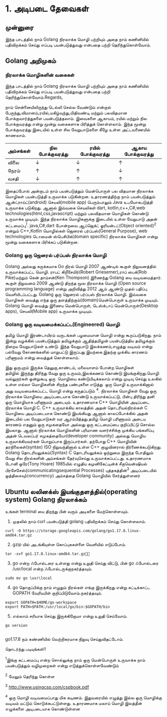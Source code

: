 # 1. அடிபடை தேவைகள்

## முன்னுரை

இந்த பாடத்தில் நாம் Golang நிரலாக்க மொழி பற்றியும் அதை நாம் கணினியில் பதிவிறக்கம்
செய்து எப்படி பயன்படுத்துவது என்பதை பற்றி தெரிந்துகொள்வோம்.

## Golang அறிமுகம்
### நிரலாக்க மொழிகளின் வகைகள் 
இந்த பாடத்தில் நாம் Golang நிரலாக்க மொழி பற்றியும் அதை நாம் கணினியில் பதிவிறக்கம்
செய்து எப்படி பயன்படுத்துவது என்பதை பற்றி தெரிந்துகொள்வோம்.Regards,

நாம் சென்னையிலிருந்து டெல்லி செல்ல வேண்டும் என்றால் பேருந்து,விமானம்,ரயில்,மகிழ்வுந்து,மிதிவண்டி
மற்றும் பலவிதமான போக்குவார்த்துகளை பயன்படுத்தலாம்.  இவைகளை ஆகாயம்,
ரயில் மற்றும் நில போக்குவரத்து என்று மூன்று வகைகளாக பிரித்துக் கொள்ளலாம்.
இந்த மூன்று போக்குவரத்து இடையில் உள்ள சில வேறுபாடுகளை கீழே உள்ள அட்டவணையில் காணலாம்.

|அம்சங்கள் |நில போக்குவரத்து|ரயில் போக்குவரத்து|ஆகாய போக்குவரத்து|
|-----|--------|-----|----|
|விலை |   ↓  |  ↓  | ↑|
|நேரம் |  ↑  |   ↑  |↓|
|வசதி|↓  |    ↑ |↑|

இதைப்போல் அன்றாடம் நாம் பயன்படுத்தும் மென்பொருள் பல விதமான நிரலாக்க மொழிகள் பயன்படுத்தி 
உருவாக்க படுகின்றன. உதாரணத்திற்கு நாம் பயன்படுத்தும் ஆன்ட்ராய்ட்(android) செயலி(mobile app)
பெரும்பாலும் Java உபயோகபடுத்தி உருவாக்க படுகிறது. ஆனால் இவ்வகை செயலிகள் 
dart, kotlin,c++,C#,web technologies(html,css,javascript) மற்றும் பலவிதமான மொழிகள் கொண்டு உருவாக்க முடியும். 
இந்த நிரலாக்க மொழிகளுக்கு இடையில் உள்ள வேறுபாடு அதன் கட்டமைப்பு<sup>1</sup>. java,C#,dart போன்றவை 
ஆப்ஜெக்ட் ஓரியன்டட்(Object oriented)<sup>2</sup> என்றும் C++,Kotlin மொழில்கள் 
ஜெனரல் பர்ப்பஸ்(General Purpose), web technologies டொமைன் ஸ்பெசிபிக்(domain specific) 
நிரலாக்க மொழிகள் என்று மூன்று வகைகளாக  பிரிக்கப் படுகின்றன.

### Golang ஒரு ஜெனரல் பர்ப்பஸ் நிரலாக்க மொழி 
Golang அல்லது சுருக்கமாக Go நிரல் மொழி 2007 ஆண்டில் கூகுள் நிறுவனத்தில் உருவாக்கப்பட்ட மொழி. 
ராபட் கிறீசேமிர்(Robert Griesemer),ராப் பைக்(Rob Pike)மற்றும் கென் தாம்சன்(Ken Thompson) 
இணைந்து Golang யை வடிவமைத்தார். கூகுள் நிறுவனம் 2009 ஆண்டு திறந்த மூல நிரலாக்க மொழி (Open source programming language) 
என்று அறிவித்து 2012 ஆம் ஆண்டு முதல் பதிப்பு வெளியிடப்பட்டது. Golang ஒரு ஜெனரல் பர்ப்பஸ் நிரலாக்க மொழி. 
இவ்வகை மொழிகள் வைத்து எந்த ஒரு தளத்திற்கும்(domain)மென்பொருள் உருவாக்க முடியும். Golang மொழி வைத்து 
இணைய மென்பொருள், டெஸ்க்டாப் மென்பொருள்(Desktop apps), செயலி(Mobile app) உருவாக்க முடியும்.  

### Golang ஒரு வடிவமைக்கப்பட்ட(Engineered) மொழி 
தமிழ் மொழி இரண்டாயிரம் வருடங்கள் பழமையான மொழி என்று கூறப்படுகிறது. நாம் இன்று வழக்கில் பயன்படுத்தும் 
தமிழுக்கும் ஆதித்தமிழன் பயன்படுத்திய தமிழுக்கும் நிறைய வேறுபாடுகள் உண்டு. இந்த வேறுபாடு இலக்கணம்,எழுத்து வடிவம் என்று பல்வேறு 
கோணங்களில் மாறுபட்டு இருப்பது இயற்கை.இதற்கு முக்கிய காரணம் பரிணாமம் என்று வைத்துக் கொள்ளலாம்.

இது ஒருபுறம் இருக்க தெலுகு,காண்டம், மலையாளம் போன்ற மொழிகள் தமிழில் இருந்து திரிந்து வேறு ஒரு உருவம்,இலக்கணம் 
கொண்டு இயங்குகிறது.மொழி வல்லுநர்கள் ஒன்றுகூடி ஒரு  மொழியை கண்டுபிடிக்கலாம் என்று முடிவு செய்து 
உலகில் உள்ள எல்லா மொழிகளின் சிறந்த பண்புகளை எடுத்து  ஒரு மொழி உருவாக்கினால் அது வடிவமைக்கப்பட்ட 
மொழி என்று கருதப்படும் <sup>4</sup>. நிரலாக்க மொழிகள் வேறு ஒரு நிரலாக்க மொழியை அடிப்படையாக கொண்டு உருவாக்கப்பட்டு, 
பின்பு திரிந்து தனி ஒரு மொழியாக பரிணாமம் அடையும். உதாரணமாக C++ மொழியின் அடிப்படை 
நிரலாக்க மொழி C. C++ உருவாக்கிய காலத்தில் அதன் தொடரியல்நிரல்கள் C மொழியை அடிப்படையாக கொண்டு இயங்கியது ஆனால் காலப்போக்கில் 
அதன் இடையில் பல வேறுபாடுகள் வர ஆரம்பித்தது.தமிழ் மொழி பரிணாமம் அடைய காரணம் எதனும் ஒரு சமுகதையோ அல்லது ஒரு கட்டமைப்பை குறிப்பிட்டு சொல்ல இயலாது. 
ஆனால் நிரலாக்க மொழிகளின் பரிமாண வளர்ச்சிக்கு முக்கிய பங்களிப்பு அதன் டெவலப்பர் சமுகத்தையோ(developer community) அல்லது மொழிய 
உருவாக்கியவர்கள் பொறுப்பாக இருப்பார்கள். தற்போது C++ மொழியின் தரநிலைகள்(syntax) ISO நிறுவந்தினால் உள்ள C++ குழுவினரால் நிர்ணைக்கபடுகிறது. 
Golang தொடரியலுக்கம்(Syntax) C தொடரியலுக்கம் ஒற்றுமை இருந்த போதிலும் வேறு சில நிரல்களின் அம்சங்கள் தேர்வுசெய்து உருவாக்கப்பட்டது. 
உதாரணமாக டோனி ஒரே(Tony Hoare) 1985யில் எழுதிய கமுனிகேட்டின்க் சீகுவென்ஷியல் பிரசேசேஸ்(communicatingsequential Processes) 
புத்தகத்தின்<sup>3</sup> அடிப்படையில் ஒத்திசைவு(concurrency) அம்சத்தை Golang மொழியில் சேர்த்துள்ளனர்

## Ubuntu லலினக்ஸ் இயங்குதளத்தில்(operating system) Golang நிரலாக்கம் 

உங்கள் terminal​ ​யை திறந்து பின் வரும் அடிகளை மேற்கொள்ளவும்.

1. முதலில் நாம் curl பயன்படுத்தி golang பதிவிறக்கம் செய்து கொள்ளலாம். 

```
curl -O https://storage.googleapis.com/golang/go1.17.8.linux-amd64.tar.gz
```

2. gzip யில் அடங்கியுள்ள கொப்புககள்ளை வெளியில் எடுப்போம். 

  ``` 
  tar -xvf go1.17.8.linux-amd64.tar.gz
  ```

3. go என்ற ஃபோல்டரை உள்ளது என்று உறுதி செய்து விட்டு, பின் go ஃபோல்டரை /usr/local என்ற ஃபோல்டருக்குநகர்த்தவும்.

```
sudo mv go \usr\local
```

4. go தொகுப்பிக்கு நாம் எழுதும் நிரல்கள் எங்கு இருக்கிறது என்று சுட்டிக்காட்ட GOPATH வேரியபிள் குறிப்பிடுவோம்.நகர்த்தவும்.

```  
export GOPATH=$HOME/go-workspace
export PATH=$PATH:/usr/local/go/bin:$GOPATH/bin
```
5. எல்லாம் சரியாக செய்து இருக்கிறோமா என்று உறுதி செய்வோம்.
```
go version
  
```

go1.17.8 நம் கண்ணியில் வெற்றிகரமாக நிறுவு செய்துவிதட்டோம்.


தொடர்ந்து படியுங்கள்!!


<sup>1</sup>இங்கு கட்டமைப்பு என்ற சொல்லுக்கு நாம் ஒரு மென்பொருள் உருவாக்க நாம் பயன்படுத்தும் வழிமுறைகள் என்று எடுத்துக்கொள்ளவேண்டும்  

<sup>2</sup> மேலும் தெரிந்து கொள்ள 

<sup>3</sup> http://www.usingcsp.com/cspbook.pdf

<sup>4</sup> ஒரு மொழி வடிவமைப்பாது மிக கடிணம். இதுவரையில் எழுத்து இல்ல ஒரு மொழிக்கு வடிவம் மட்டும் 
கொடுக்கபட்டுள்ளது. உதாரணமாக மலாய் மொழி இலத்தீன் எழுக்களை அடிபடையாக கொண்டுள்ளன
